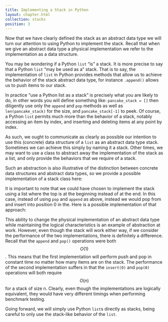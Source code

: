 ```yaml
---
title: Implementing a Stack in Python
layout: chapter.html
collection: stacks
position: 3
---
```


Now that we have clearly defined the stack as an abstract data type we
will turn our attention to using Python to implement the stack. Recall
that when we give an abstract data type a physical implementation we
refer to the implementation as a data structure.

You may be wondering if a Python `list` “is” a stack. It is more precise
to say that a Python `list` “may be used as a” stack. That is to say,
the implementation of `list` in Python provides methods that allow us to
achieve the behavior of the stack abstract data type, for instance
`.append()` allows us to push items to our stack.

In practice “use a Python list as a stack” is precisely what you are
likely to do, in other words you will define something like:
`pancake_stack = []` then diligently use only the `append` and `pop`
methods as well as `len(pancake_stack)` for the size, and
`pancake_stack[-1]` to peek. Of course, a Python `list` permits much
more than the behavior of a stack, notably accessing an item by index,
and inserting and deleting items at any point by index.

As such, we ought to communicate as clearly as possible our intention to
use this (concrete) data structure of a `list` as an abstract data type
stack. Sometimes we can achieve this simply by naming it a stack. Other
times, we may want to use a class to abstract away the implementation of
the stack as a list, and only provide the behaviors that we require of a
stack.

Such an abstraction is also illustrative of the distinction between
concrete data structures and abstract data types, so we provide a
possible implementation of a stack class here:

<!-- litpy stacks/stack_right.py -->

It is important to note that we could have chosen to implement the stack
using a list where the top is at the beginning instead of at the end. In
this case, instead of using `pop` and `append` as above, instead we
would pop from and insert into position 0 in the. Here is a possible
implementation of that approach:

<!-- litpy stacks/stack_left.py -->

This ability to change the physical implementation of an abstract data
type while maintaining the logical characteristics is an example of
abstraction at work. However, even though the stack will work either
way, if we consider the performance of the two implementations, there is
definitely a difference. Recall that the `append` and `pop()` operations
were both $$O(1)$$. This means that the first implementation will
perform push and pop in constant time no matter how many items are on
the stack. The performance of the second implementation suffers in that
the `insert(0)` and `pop(0)` operations will both require $$O(n)$$ for a
stack of size n. Clearly, even though the implementations are logically
equivalent, they would have very different timings when performing
benchmark testing.

Going forward, we will simply use Python `list`s directly as stacks,
being careful to only use the stack-like behavior of the `list`.
